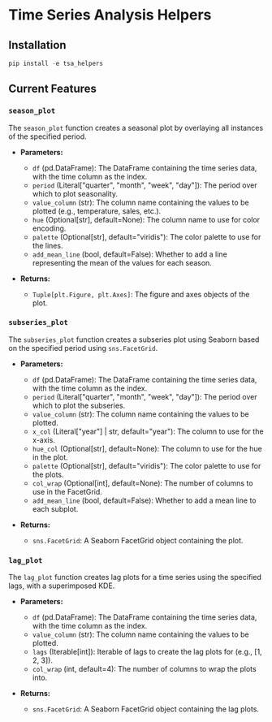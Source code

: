 
# Time Series Analysis Helpers

## Installation

```python
pip install -e tsa_helpers
```

## Current Features

### `season_plot`

The `season_plot` function creates a seasonal plot by overlaying all instances of the specified period.

- **Parameters:**
  - `df` (pd.DataFrame): The DataFrame containing the time series data, with the time column as the index.
  - `period` (Literal["quarter", "month", "week", "day"]): The period over which to plot seasonality.
  - `value_column` (str): The column name containing the values to be plotted (e.g., temperature, sales, etc.).
  - `hue` (Optional[str], default=None): The column name to use for color encoding.
  - `palette` (Optional[str], default="viridis"): The color palette to use for the lines.
  - `add_mean_line` (bool, default=False): Whether to add a line representing the mean of the values for each season.

- **Returns:**
  - `Tuple[plt.Figure, plt.Axes]`: The figure and axes objects of the plot.

### `subseries_plot`

The `subseries_plot` function creates a subseries plot using Seaborn based on the specified period using `sns.FacetGrid`.

- **Parameters:**
  - `df` (pd.DataFrame): The DataFrame containing the time series data, with the time column as the index.
  - `period` (Literal["quarter", "month", "week", "day"]): The period over which to plot the subseries.
  - `value_column` (str): The column name containing the values to be plotted.
  - `x_col` (Literal["year"] | str, default="year"): The column to use for the x-axis.
  - `hue_col` (Optional[str], default=None): The column to use for the hue in the plot.
  - `palette` (Optional[str], default="viridis"): The color palette to use for the plots.
  - `col_wrap` (Optional[int], default=None): The number of columns to use in the FacetGrid.
  - `add_mean_line` (bool, default=False): Whether to add a mean line to each subplot.

- **Returns:**
  - `sns.FacetGrid`: A Seaborn FacetGrid object containing the plot.

### `lag_plot`

The `lag_plot` function creates lag plots for a time series using the specified lags, with a superimposed KDE.

- **Parameters:**
  - `df` (pd.DataFrame): The DataFrame containing the time series data, with the time column as the index.
  - `value_column` (str): The column name containing the values to be plotted.
  - `lags` (Iterable[int]): Iterable of lags to create the lag plots for (e.g., [1, 2, 3]).
  - `col_wrap` (int, default=4): The number of columns to wrap the plots into.

- **Returns:**
  - `sns.FacetGrid`: A Seaborn FacetGrid object containing the lag plots.
